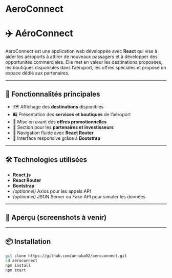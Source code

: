 # AeroConnect
# ✈️ AéroConnect

AéroConnect est une application web développée avec **React** qui vise à aider les aéroports à attirer de nouveaux passagers et à développer des opportunités commerciales. Elle met en valeur les destinations proposées, les boutiques disponibles dans l’aéroport, les offres spéciales et propose un espace dédié aux partenaires.

---

## 🚀 Fonctionnalités principales

- 🗺️ Affichage des **destinations** disponibles
- 🛍️ Présentation des **services et boutiques** de l’aéroport
- 🎉 Mise en avant des **offres promotionnelles**
- 🤝 Section pour les **partenaires et investisseurs**
- 🔁 Navigation fluide avec **React Router**
- 🎨 Interface responsive grâce à **Bootstrap**

---

## 🛠️ Technologies utilisées

- **React.js**
- **React Router**
- **Bootstrap**
- *(optionnel)* Axios pour les appels API
- *(optionnel)* JSON Server ou Fake API pour simuler les données

---

## 📸 Aperçu (screenshots à venir)



---

## 📦 Installation

```bash
git clone https://github.com/annaka02/aeroconnect.git
cd aeroconnect
npm install
npm start
